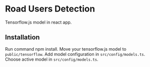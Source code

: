 # Road Users Detection

Tensorflow.js model in react app.

## Installation

Run command npm install.
Move your tensorflow.js model to `public/tensorflow`.
Add model configuration in `src/config/models.ts`.
Choose active model in `src/config/models.ts`.
